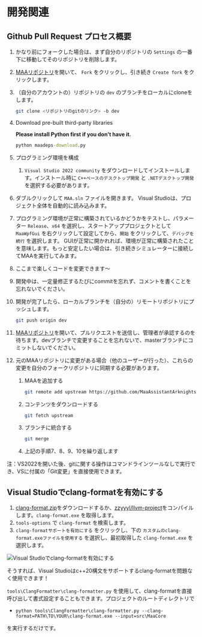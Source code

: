 # 開発関連

## Github Pull Request プロセス概要

1. かなり前にフォークした場合は、まず自分のリポジトリの `Settings` の一番下に移動してそのリポジトリを削除します。
2. [MAAリポジトリ](https://github.com/MaaAssistantArknights/MaaAssistantArknights)を開いて、 `Fork` をクリックし、引き続き `Create fork` をクリックします。
3. （自分のアカウントの）リポジトリの `dev` のブランチをローカルにcloneをします。

    ```bash
    git clone <リポジトリのgitのリンク> -b dev
    ```

4. Download pre-built third-party libraries

    **Please install Python first if you don't have it.**

    ```cmd
    python maadeps-download.py
    ```

4. プログラミング環境を構成

    1. `Visual Studio 2022 community` をダウンロードしてインストールします。インストール時に `C++ベースのデスクトップ開発` と `.NETデスクトップ開発` を選択する必要があります。

5. ダブルクリックして `MAA.sln` ファイルを開きます。 Visual Studioは、プロジェクト全体を自動的に読み込みます。
6. プログラミング環境が正常に構築されているかどうかをテストし、パラメーター `Release`、`x64` を選択し、スタートアッププロジェクトとして `MaaWpfGui` を右クリックして設定してから、`開始` をクリックして、`デバッグを続行` を選択します。 GUIが正常に開かれれば、環境が正常に構築されたことを意味します。もっと安定したい場合は、引き続きシミュレーターに接続してMAAを実行してみます。
7. ここまで楽しくコードを変更できます～
8. 開発中は、一定量修正するたびにcommitを忘れず、コメントを書くことを忘れないでください。
9. 開発が完了したら、ローカルブランチを（自分の）リモートリポジトリにプッシュします。

    ```bash
    git push origin dev
    ```

10. [MAAリポジトリ](https://github.com/MaaAssistantArknights/MaaAssistantArknights)を開いて、プルリクエストを送信し、管理者が承認するのを待ちます。devブランチで変更することを忘れないで、masterブランチにコミットしないでください。
11. 元のMAAリポジトリに変更がある場合（他のユーザーが行った）、これらの変更を自分のフォークリポジトリに同期する必要があります。
    1. MAAを追加する

        ```bash
        git remote add upstream https://github.com/MaaAssistantArknights/MaaAssistantArknights.git
        ```

    2. コンテンツをダウンロードする

        ```bash
        git fetch upstream
        ```

    3. ブランチに統合する

        ```bash
        git merge
        ```

    4. 上記の手順7、8、9、10を繰り返します

注：VS2022を開いた後、gitに関する操作はコマンドラインツールなしで実行でき、VSに付属の「Git変更」を直接使用できます。

## Visual Studioでclang-formatを有効にする

1. [clang-format.zip](https://github.com/MaaAssistantArknights/MaaAssistantArknights/files/12775054/clang-format.zip)をダウンロードするか、[zzyyyl/llvm-project](https://github.com/zzyyyl/llvm-project/tree/fix/clang-format)をコンパイルします。`clang-format.exe` を取得します。
2. `tools-options` で `clang-format` を検索します。
3. `clang-formatサポートを有効にする` をクリックし、下の `カスタムのclang-format.exeファイルを使用する` を選択し、最初取得した `clang-format.exe` を選択します。

![Visual Studioでclang-formatを有効にする](https://user-images.githubusercontent.com/74587068/188262146-bf36f10a-db94-4a3c-9802-88b703342fb6.png)

そうすれば、Visual Studioはc++20構文をサポートするclang-formatを問題なく使用できます！

`tools\ClangFormatter\clang-formatter.py` を使用して、clang-formatを直接呼び出して書式設定することもできます。プロジェクトのルートディレクトリで

- `python tools\ClangFormatter\clang-formatter.py --clang-format=PATH\TO\YOUR\clang-format.exe --input=src\MaaCore`

を実行するだけです。
